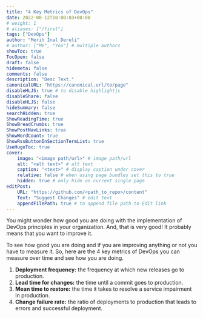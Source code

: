 ```yaml
---
title: "4 Key Metrics of DevOps"
date: 2022-08-12T10:00:03+00:00
# weight: 1
# aliases: ["/first"]
tags: ["DevOps"]
author: "Merih İnal Dereli"
# author: ["Me", "You"] # multiple authors
showToc: true
TocOpen: false
draft: false
hidemeta: false
comments: false
description: "Desc Text."
canonicalURL: "https://canonical.url/to/page"
disableHLJS: true # to disable highlightjs
disableShare: false
disableHLJS: false
hideSummary: false
searchHidden: true
ShowReadingTime: true
ShowBreadCrumbs: true
ShowPostNavLinks: true
ShowWordCount: true
ShowRssButtonInSectionTermList: true
UseHugoToc: true
cover:
    image: "<image path/url>" # image path/url
    alt: "<alt text>" # alt text
    caption: "<text>" # display caption under cover
    relative: false # when using page bundles set this to true
    hidden: true # only hide on current single page
editPost:
    URL: "https://github.com/<path_to_repo>/content"
    Text: "Suggest Changes" # edit text
    appendFilePath: true # to append file path to Edit link
---
```

You might wonder how good you are doing with the implementation of DevOps principles in your organization. And, that is very good! It probably means that you want to improve it.

To see how good you are doing and if you are improving anything or not you have to measure it. So, here are the 4 key metrics of DevOps you can measure over time and see how you are doing.

1. **Deployment frequency:** the frequency at which new releases go to production.
2. **Lead time for changes:** the time until a commit goes to production.
3. **Mean time to restore:** the time it takes to resolve a service impairment in production.
4. **Change failure rate:** the ratio of deployments to production that leads to errors and successful deployment.